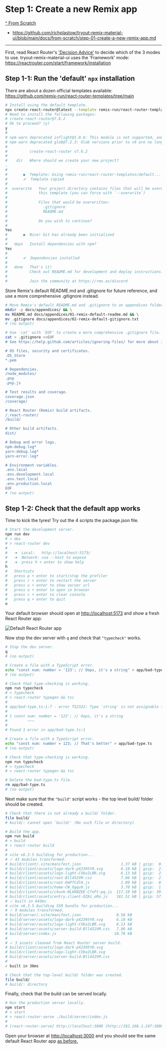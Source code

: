 # Step 1: Create a new Remix app

[^ From Scratch](./step-00-from-scratch.md)

- <https://github.com/richplastow/tryout-remix-material-ui/blob/main/docs/from-scratch/step-01-create-a-new-remix-app.md>

---

First, read React Router's
['Decision Advice'](https://reactrouter.com/start/modes#decision-advice) to
decide which of the 3 modes to use. tryout-remix-material-ui uses the
'Framework' mode:  
<https://reactrouter.com/start/framework/installation>

## Step 1-1: Run the 'default' `npx` installation

There are about a dozen official templates available:  
<https://github.com/remix-run/react-router-templates/tree/main>

```bash
# Install using the default template.
npx create-react-router@latest --template remix-run/react-router-templates/default
# Need to install the following packages:
# create-react-router@7.6.2
# Ok to proceed? (y)
y
# 
# npm warn deprecated inflight@1.0.6: This module is not supported, and leaks memory ...
# npm warn deprecated glob@7.2.3: Glob versions prior to v9 are no longer supported
# 
#          create-react-router v7.6.2
# 
#    dir   Where should we create your new project?
.
# 
#       ◼  Template: Using remix-run/react-router-templates/default...
#       ✔  Template copied
# 
#  overwrite   Your project directory contains files that will be overwritten by
#              this template (you can force with `--overwrite`)
# 
#              Files that would be overwritten:
#                .gitignore
#                README.md
# 
#              Do you wish to continue?
#              
Yes
#       ◼  Nice! Git has already been initialized
# 
#   deps   Install dependencies with npm?
Yes
# 
#       ✔  Dependencies installed
# 
#   done   That's it!
#          Check out README.md for development and deploy instructions.
# 
#          Join the community at https://rmx.as/discord
```

<!-- node_modules is 119,042,700 bytes (136.8 MB on disk) for 6,735 items -->

Store Remix's default README.md and .gitignore for future reference, and use
a more comprehensive .gitignore instead.

```bash
# Move Remix's default README.md and .gitignore to an appendices folder.
mkdir -p docs/appendices/ && \
mv README.md docs/appendices/01-remix-default-readme.md && \
mv .gitignore docs/appendices/02-remix-default-gitignore.txt
# (no output)

# Use `cat` with `EOF` to create a more comprehensive .gitignore file.
cat > .gitignore <<EOF
# See https://help.github.com/articles/ignoring-files/ for more about ignoring files.

# OS files, security and certificates.
.DS_Store
*.pem

# Dependencies.
/node_modules/
.pnp
.pnp.js

# Test results and coverage.
coverage.json
/coverage/

# React Router (Remix) build artifacts.
/.react-router/
/build/

# Other build artifacts.
dist/

# Debug and error logs.
npm-debug.log*
yarn-debug.log*
yarn-error.log*

# Environment variables.
.env.local
.env.development.local
.env.test.local
.env.production.local
EOF
# (no output)
```

## Step 1-2: Check that the default app works

Time to kick the tyres! Try out the 4 scripts the package.json file.

```bash
# Start the development server.
npm run dev
# > dev
# > react-router dev
# 
#   ➜  Local:   http://localhost:5173/
#   ➜  Network: use --host to expose
#   ➜  press h + enter to show help
h
#   Shortcuts
#   press p + enter to start/stop the profiler
#   press r + enter to restart the server
#   press u + enter to show server url
#   press o + enter to open in browser
#   press c + enter to clear console
#   press q + enter to quit
o
```

Your default browser should open at <http://localhost:5173> and show a fresh
React Router app:

<a id="default-react-router-app"></a>
![Default React Router app](./step-01-02-default-dev-in-firefox.png)

<!-- TODO check hot reloading -->

Now stop the dev server with `q` and check that `"typecheck"` works.

```bash
# Stop the dev server.
q
# (no output)

# Create a file with a TypeScript error.
echo "const num: number = '123'; // Oops, it's a string" > app/bad-type.ts
# (no output)

# Check that type-checking is working.
npm run typecheck
# > typecheck
# > react-router typegen && tsc
# 
# app/bad-type.ts:1:7 - error TS2322: Type 'string' is not assignable to type 'number'.
# 
# 1 const num: number = '123'; // Oops, it's a string
#         ~~~
# 
# Found 1 error in app/bad-type.ts:1

# Create a file with a TypeScript error.
echo "const num: number = 123; // That's better" > app/bad-type.ts
# (no output)

# Check that type-checking is working.
npm run typecheck
# > typecheck
# > react-router typegen && tsc

# Delete the bad-type.ts file.
rm app/bad-type.ts
# (no output)
```

Next make sure that the `"build"` script works - the top level build/ folder
should be created.

```bash
# Check that there is not already a build/ folder.
file build/
# build/: cannot open `build/' (No such file or directory)

# Build the app.
npm run build
# > build
# > react-router build
# 
# vite v6.3.5 building for production...
# ✓ 43 modules transformed.
# build/client/.vite/manifest.json                  1.37 kB │ gzip:  0.39 kB
# build/client/assets/logo-dark-pX2395Y0.svg        6.10 kB │ gzip:  2.40 kB
# build/client/assets/logo-light-CVbx2LBR.svg       6.13 kB │ gzip:  2.41 kB
# build/client/assets/root-Bll452VM.css             7.86 kB │ gzip:  2.41 kB
# build/client/assets/root-DmPfCdlH.js              1.09 kB │ gzip:  0.62 kB
# build/client/assets/home-CW_Ogqu9.js              3.70 kB │ gzip:  1.70 kB
# build/client/assets/chunk-NL6KNZEE-CfxFt-pq.js  117.10 kB │ gzip: 39.49 kB
# build/client/assets/entry.client-DZAi_oRo.js    181.52 kB │ gzip: 57.32 kB
# ✓ built in 443ms
# vite v6.3.5 building SSR bundle for production...
# ✓ 9 modules transformed.
# build/server/.vite/manifest.json                0.58 kB
# build/server/assets/logo-dark-pX2395Y0.svg      6.10 kB
# build/server/assets/logo-light-CVbx2LBR.svg     6.13 kB
# build/server/assets/server-build-Bll452VM.css   7.86 kB
# build/server/index.js                          10.78 kB
# 
# ✓ 3 assets cleaned from React Router server build.
# build/client/assets/logo-dark-pX2395Y0.svg
# build/client/assets/logo-light-CVbx2LBR.svg
# build/server/assets/server-build-Bll452VM.css
# 
✓ built in 36ms

# Check that the top-level build/ folder was created.
file build/
# build/: directory
```

Finally, check that the build can be served locally.

```bash
# Run the production server locally.
npm start
# > start
# > react-router-serve ./build/server/index.js
# 
# [react-router-serve] http://localhost:3000 (http://192.168.1.247:3000)
```

Open your browser at <http://localhost:3000> and you should see the same
default React Router app [as before.](#default-react-router-app)

